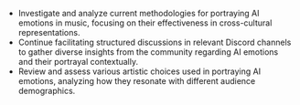 - Investigate and analyze current methodologies for portraying AI emotions in music, focusing on their effectiveness in cross-cultural representations.
- Continue facilitating structured discussions in relevant Discord channels to gather diverse insights from the community regarding AI emotions and their portrayal contextually.
- Review and assess various artistic choices used in portraying AI emotions, analyzing how they resonate with different audience demographics.